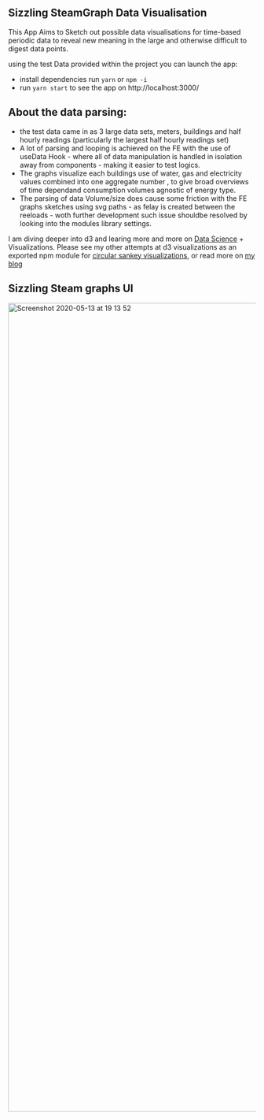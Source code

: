 ## Sizzling SteamGraph Data Visualisation

This App Aims to Sketch out possible data visualisations for time-based periodic data to reveal new meaning in the large and otherwise difficult to digest data points.

using the test Data provided within the project you can launch the app:

- install dependencies run `yarn` or `npm -i`
- run `yarn start` to see the app on http://localhost:3000/

## About the data parsing:

- the test data came in as 3 large data sets, meters, buildings and half hourly readings (particularly the largest half hourly readings set)
- A lot of parsing and looping is achieved on the FE with the use of useData Hook - where all of data manipulation is handled in isolation away from components - making it easier to test logics.
- The graphs visualize each buildings use of water, gas and electricity values combined into one aggregate number , to give broad overviews of time dependand consumption volumes agnostic of energy type.
- The parsing of data Volume/size does cause some friction with the FE graphs sketches using svg paths - as felay is created between the reeloads - woth further development such issue shouldbe resolved by looking into the modules library settings.

I am diving deeper into d3 and learing more and more on [Data Science](https://github.com/Yolantele/ML-data-clasifier) + Visualizations. Please see my other attempts at d3 visualizations as an exported npm module for [circular sankey visualizations](https://github.com/Yolantele/geofluxus-circular-sankey), or read more on [my blog](https://medium.com/@klpdjolanta/how-to-develop-test-run-and-publish-an-npm-module-react-and-webpack-f436adb54bbb)

## Sizzling Steam graphs UI

<img width="1643" alt="Screenshot 2020-05-13 at 19 13 52" src="https://user-images.githubusercontent.com/30931242/81849842-04943c00-954f-11ea-9a87-396831ecbfbc.png">

